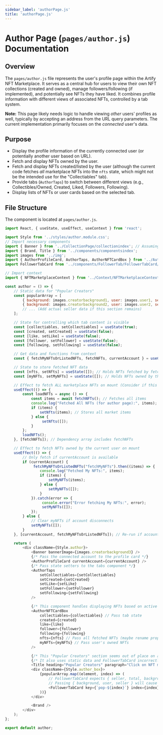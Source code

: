 ```yaml
---
sidebar_label: 'authorPage.js'
title: 'authorPage.js'
---
```


# Author Page (`pages/author.js`) Documentation

## Overview

The `pages/author.js` file represents the user's profile page within the Artify NFT Marketplace. It serves as a central hub for users to view their own NFT collections (created and owned), manage followers/following (if implemented), and potentially see NFTs they have liked. It combines profile information with different views of associated NFTs, controlled by a tab system.

**Note:** This page likely needs logic to handle viewing *other* users' profiles as well, typically by accepting an address from the URL query parameters. The current implementation primarily focuses on the *connected* user's data.

## Purpose

* Display the profile information of the currently connected user (or potentially another user based on URL).
* Fetch and display NFTs owned by the user.
* Fetch and display NFTs created/listed by the user (although the current code fetches *all* marketplace NFTs into the `nfts` state, which might not be the intended use for the "Collectiables" tab).
* Provide tabs (`AuthorTaps`) to switch between different views (e.g., Collectibles/Owned, Created, Liked, Followers, Following).
* Display lists of NFTs or user cards based on the selected tab.

## File Structure

The component is located at `pages/author.js`.

```javascript title="pages/author.js"
import React, { useState, useEffect, useContext } from 'react';

import Style from '../styles/author.module.css';
// Import necessary components
import { Banner } from '../CollectionPage/collectionindex'; // Assuming path
import { Brand, Title } from '../components/componentsindex';
import images from '../img';
import { AuthorProfileCard, AuthorTaps, AuthorNFTCardBox } from '../AuthorPage/authorIndex'; // Assuming path
import FollowerTabCard from '../components/FollowerTab/FollowerTabCard/FollowerTabCard'; // Assuming path

// Import context
import { NFTMarketplaceContext } from '../Context/NFTMarketplaceContext';

const author = () => {
    // Static data for "Popular Creators"
    const popularArray = [
        { background: images.creatorbackground1, user: images.user1, seller: "PLACEHOLDER_ADDRESS_1" },
        { background: images.creatorbackground2, user: images.user2, seller: "PLACEHOLDER_ADDRESS_2" },
        // ... (Add actual seller data if this section remains)
    ];

    // State for controlling which tab content is visible
    const [collectiables, setCollectiables] = useState(true);
    const [created, setCreated] = useState(false);
    const [like, setLike] = useState(false);
    const [follower, setFollower] = useState(false);
    const [following, setFollowing] = useState(false);

    // Get data and functions from context
    const { fetchMyNFTsOrListedNFTs, fetchNFTs, currentAccount } = useContext(NFTMarketplaceContext);

    // State to store fetched NFT data
    const [nfts, setNfts] = useState([]); // Holds NFTs fetched by fetchNFTs (currently ALL market items)
    const [myNFTs, setMyNFTs] = useState([]); // Holds NFTs owned by the current user

    // Effect to fetch ALL marketplace NFTs on mount (Consider if this is needed here)
    useEffect(() => {
        const loadNFTs = async () => {
            const items = await fetchNFTs(); // Fetches all items
            console.log("Fetched All NFTs (for author page):", items);
            if (items) {
                setNfts(items); // Stores all market items
            } else {
                 setNfts([]);
            }
        };
        loadNFTs();
    }, [fetchNFTs]); // Dependency array includes fetchNFTs

    // Effect to fetch NFTs owned by the current user on mount
    useEffect(() => {
        // Only fetch if currentAccount is available
        if (currentAccount) {
             fetchMyNFTsOrListedNFTs("fetchMyNFTs").then((items) => {
                console.log("Fetched My NFTs:", items);
                if (items) {
                    setMyNFTs(items);
                } else {
                    setMyNFTs([]);
                }
            }).catch(error => {
                 console.error("Error fetching My NFTs:", error);
                 setMyNFTs([]);
            });
        } else {
            // Clear myNFTs if account disconnects
            setMyNFTs([]);
        }
    }, [currentAccount, fetchMyNFTsOrListedNFTs]); // Re-run if account or function changes

    return (
        <div className={Style.author}>
            <Banner bannerImage={images.creatorbackground3} />
            {/* Pass the connected account to the profile card */}
            <AuthorProfileCard currentAccount={currentAccount} />
            {/* Pass state setters to the tabs component */}
            <AuthorTaps
                setCollectiables={setCollectiables}
                setCreated={setCreated}
                setLike={setLike}
                setFollower={setFollower}
                setFollowing={setFollowing}
            />

            {/* This component handles displaying NFTs based on active tab */}
            <AuthorNFTCardBox
                collectiables={collectiables} // Pass tab state
                created={created}
                like={like}
                follower={follower}
                following={following}
                nfts={nfts} // Pass all fetched NFTs (maybe rename prop?)
                myNFTs={myNFTs} // Pass user's owned NFTs
            />

            {/* This "Popular Creators" section seems out of place on a specific author's page */}
            {/* It also uses static data and FollowerTabCard incorrectly */}
            <Title heading="Popular Creators" paragraph="Click on NFT music or audio" />
            <div className={Style.author_box}>
                {popularArray.map((element, index) => (
                    // FollowerTabCard expects { seller, total, background, user }
                    // Passing { background, user, seller } will cause errors/missing data
                    <FollowerTabCard key={`pop-${index}`} index={index} element={element} />
                ))}
            </div>

            <Brand />
        </div>
    );
};

export default author;
```